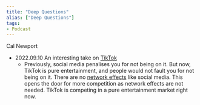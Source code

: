 ```yaml
---
title: "Deep Questions"
alias: ["Deep Questions"]
tags:
- Podcast
---
```


Cal Newport

- 2022.09.10 An interesting take on [TikTok](notes/2_TikTok.md)
	- Previously, social media penalises you for not being on it. But now, TikTok is pure entertainment, and people would not fault you for not being on it. There are no [network effects](notes/C_Network%20effects.md) like social media. This opens the door for more competition as network effects are not needed. TikTok is competing in a pure entertainment market right now.